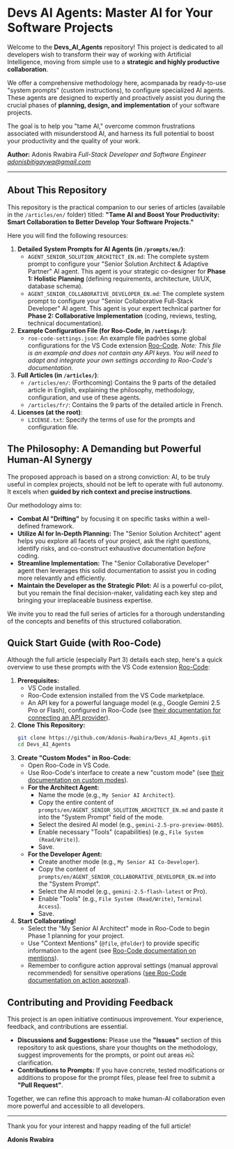 # Devs AI Agents: Master AI for Your Software Projects

Welcome to the **Devs_AI_Agents** repository! This project is dedicated to all developers wish to transform their way of working with Artificial Intelligence, moving from simple use to a **strategic and highly productive collaboration**.

We offer a comprehensive methodology here, acompanada by ready-to-use "system prompts" (custom instructions), to configure specialized AI agents. These agents are designed to expertly and proactively assist you during the crucial phases of **planning, design, and implementation** of your software projects.

The goal is to help you "tame AI," overcome common frustrations associated with misunderstood AI, and harness its full potential to boost your productivity and the quality of your work.

**Author:** Adonis Rwabira
*Full-Stack Developer and Software Engineer*
*adonisbitigaywa@gmail.com*

---

## About This Repository

This repository is the practical companion to our series of articles (available in the `/articles/en/` folder) titled: **"Tame AI and Boost Your Productivity: Smart Collaboration to Better Develop Your Software Projects."**

Here you will find the following resources:

1.  **Detailed System Prompts for AI Agents (in `/prompts/en/`)**:
    *   `AGENT_SENIOR_SOLUTION_ARCHITECT_EN.md`: The complete system prompt to configure your "Senior Solution Architect & Adaptive Partner" AI agent. This agent is your strategic co-designer for **Phase 1: Holistic Planning** (defining requirements, architecture, UI/UX, database schema).
    *   `AGENT_SENIOR_COLLABORATIVE_DEVELOPER_EN.md`: The complete system prompt to configure your "Senior Collaborative Full-Stack Developer" AI agent. This agent is your expert technical partner for **Phase 2: Collaborative Implementation** (coding, reviews, testing, technical documentation).
2.  **Example Configuration File (for Roo-Code, in `/settings/`)**:
    *   `roo-code-settings.json`: An example file padrões some global configurations for the VS Code extension [Roo-Code](https://docs.roocode.com/). *Note: This file is an example and does not contain any API keys. You will need to adapt and integrate your own settings according to Roo-Code's documentation.*
3.  **Full Articles (in `/articles/`)**:
    *   `/articles/en/`: (Forthcoming) Contains the 9 parts of the detailed article in English, explaining the philosophy, methodology, configuration, and use of these agents.
    *   `/articles/fr/`: Contains the 9 parts of the detailed article in French.
4.  **Licenses (at the root)**:
    *   `LICENSE.txt`: Specify the terms of use for the prompts and configuration file.

## The Philosophy: A Demanding but Powerful Human-AI Synergy

The proposed approach is based on a strong conviction: AI, to be truly useful in complex projects, should not be left to operate with full autonomy. It excels when **guided by rich context and precise instructions**.

Our methodology aims to:
*   **Combat AI "Drifting"** by focusing it on specific tasks within a well-defined framework.
*   **Utilize AI for In-Depth Planning:** The "Senior Solution Architect" agent helps you explore all facets of your project, ask the right questions, identify risks, and co-construct exhaustive documentation *before* coding.
*   **Streamline Implementation:** The "Senior Collaborative Developer" agent then leverages this solid documentation to assist you in coding more relevantly and efficiently.
*   **Maintain the Developer as the Strategic Pilot:** AI is a powerful co-pilot, but you remain the final decision-maker, validating each key step and bringing your irreplaceable business expertise.

We invite you to read the full series of articles for a thorough understanding of the concepts and benefits of this structured collaboration.

## Quick Start Guide (with Roo-Code)

Although the full article (especially Part 3) details each step, here's a quick overview to use these prompts with the VS Code extension [Roo-Code](https://docs.roocode.com/):

1.  **Prerequisites:**
    *   VS Code installed.
    *   Roo-Code extension installed from the VS Code marketplace.
    *   An API key for a powerful language model (e.g., Google Gemini 2.5 Pro or Flash), configured in Roo-Code (see [their documentation for connecting an API provider](https://docs.roocode.com/getting-started/connecting-api-provider)).
2.  **Clone This Repository:**
    ```bash
    git clone https://github.com/Adonis-Rwabira/Devs_AI_Agents.git
    cd Devs_AI_Agents
    ```
3.  **Create "Custom Modes" in Roo-Code:**
    *   Open Roo-Code in VS Code.
    *   Use Roo-Code's interface to create a new "custom mode" (see [their documentation on custom modes](https://docs.roocode.com/features/custom-modes)).
    *   **For the Architect Agent:**
        *   Name the mode (e.g., `My Senior AI Architect`).
        *   Copy the entire content of `prompts/en/AGENT_SENIOR_SOLUTION_ARCHITECT_EN.md` and paste it into the "System Prompt" field of the mode.
        *   Select the desired AI model (e.g., `gemini-2.5-pro-preview-0605`).
        *   Enable necessary "Tools" (capabilities) (e.g., `File System (Read/Write)`).
        *   Save.
    *   **For the Developer Agent:**
        *   Create another mode (e.g., `My Senior AI Co-Developer`).
        *   Copy the content of `prompts/en/AGENT_SENIOR_COLLABORATIVE_DEVELOPER_EN.md` into the "System Prompt".
        *   Select the AI model (e.g., `gemini-2.5-flash-latest` or Pro).
        *   Enable "Tools" (e.g., `File System (Read/Write)`, `Terminal Access`).
        *   Save.
4.  **Start Collaborating!**
    *   Select the "My Senior AI Architect" mode in Roo-Code to begin Phase 1 planning for your project.
    *   Use "Context Mentions" (`@file`, `@folder`) to provide specific information to the agent (see [Roo-Code documentation on mentions](https://docs.roocode.com/basic-usage/context-mentions)).
    *   Remember to configure action approval settings (manual approval recommended) for sensitive operations ([see Roo-Code documentation on action approval](https://docs.roocode.com/features/auto-approving-actions)).

## Contributing and Providing Feedback

This project is an open initiative continuous improvement. Your experience, feedback, and contributions are essential.

*   **Discussions and Suggestions:** Please use the **"Issues"** section of this repository to ask questions, share your thoughts on the methodology, suggest improvements for the prompts, or point out areas માટે clarification.
*   **Contributions to Prompts:** If you have concrete, tested modifications or additions to propose for the prompt files, please feel free to submit a **"Pull Request"**.

Together, we can refine this approach to make human-AI collaboration even more powerful and accessible to all developers.

---

Thank you for your interest and happy reading of the full article!

**Adonis Rwabira**
